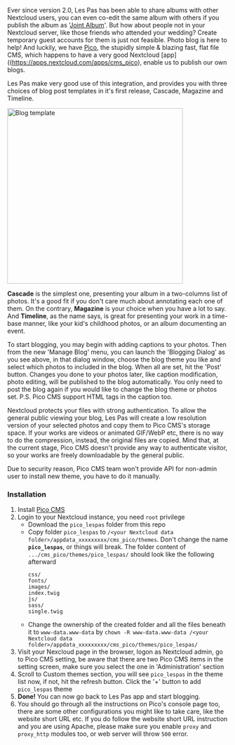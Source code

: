 Ever since version 2.0, Les Pas has been able to share albums with other Nextcloud users, you can even co-edit the same album with others if you publish the album as '[Joint Album](https://github.com/scubajeff/lespas/blob/master/fastlane/metadata/android/en-US/images/phoneScreenshots/07_publish.png)'. But how about people not in your Nextcloud server, like those friends who attended your wedding? Create temporary guest accounts for them is just not feasible. Photo blog is here to help! And luckily, we have [Pico](https://picocms.org/), the stupidly simple & blazing fast, flat file CMS, which happens to have a very good Nextcloud [app]((https://apps.nextcloud.com/apps/cms_pico), enable us to publish our own blogs.  

Les Pas make very good use of this integration, and provides you with three choices of blog post templates in it's first release, Cascade, Magazine and Timeline.

<img alt="Blog template" src="https://repository-images.githubusercontent.com/555381925/1d4318d5-f961-4f25-8c1a-e76fffc1d1ea" width="400" />

**Cascade** is the simplest one, presenting your album in a two-columns list of photos. It's a good fit if you don't care much about annotating each one of them. On the contrary, **Magazine** is your choice when you have a lot to say. And **Timeline**, as the name says, is great for presenting your work in a time-base manner, like your kid's childhood photos, or an album documenting an event.  

To start blogging, you may begin with adding captions to your photos. Then from the new 'Manage Blog' menu, you can launch the 'Blogging Dialog' as you see above, in that dialog window, choose the blog theme you like and select which photos to included in the blog. When all are set, hit the 'Post' button. Changes you done to your photos later, like caption modification, photo editing, will be published to the blog automatically. You only need to post the blog again if you would like to change the blog theme or photos set. P.S. Pico CMS support HTML tags in the caption too.

Nextcloud protects your files with strong authentication. To allow the general public viewing your blog, Les Pas will create a low resolution version of your selected photos and copy them to Pico CMS's storage space. If your works are videos or animated GIF/WebP etc, there is no way to do the compression, instead, the original files are copied. Mind that, at the current stage, Pico CMS doesn't provide any way to authenticate visitor, so your works are freely downloadable by the general public.

Due to security reason, Pico CMS team won't provide API for non-admin user to install new theme, you have to do it manually.

### Installation
1. Install [Pico CMS](https://apps.nextcloud.com/apps/cms_pico)
2. Login to your Nextcloud instance, you need `root` privilege
    - Download the `pico_lespas` folder from this repo
    - Copy folder `pico_lespas` to `/<your Nextcloud data folder>/appdata_xxxxxxxxx/cms_pico/themes`. Don't change the name **`pico_lespas`**, or things will break. The folder content of `.../cms_pico/themes/pico_lespas/` should look like the following afterward
      ```
      css/
      fonts/
      images/
      index.twig
      js/
      sass/
      single.twig
      ```
    - Change the ownership of the created folder and all the files beneath it to `www-data.www-data` by `chown -R www-data.www-data /<your Nextcloud data folder>/appdata_xxxxxxxxx/cms_pico/themes/pico_lespas/`
3. Visit your Nexcloud page in the browser, logon as Nextcloud admin, go to Pico CMS setting, be aware that there are two Pico CMS items in the setting screen, make sure you select the one in 'Administration' section
4. Scroll to Custom themes section, you will see `pico_lespas` in the theme list now, if not, hit the refresh button. Click the '+' button to add `pico_lespas` theme
5. **Done!** You can now go back to Les Pas app and start blogging.
6. You should go through all the instructions on Pico's console page too, there are some other configurations you might like to take care, like the website short URL etc. If you do follow the website short URL instruction and you are using Apache, please make sure you enable `proxy` and `proxy_http` modules too, or web server will throw `500` error.
